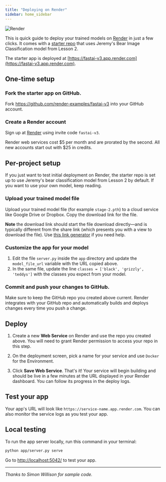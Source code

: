 ```yaml
---
title: "Deploying on Render"
sidebar: home_sidebar
---
```


<img alt="Render" src="/images/render/render.svg" class="render-logo">

This is quick guide to deploy your trained models on [Render](https://render.com) in just a few clicks. It comes with a [starter repo](https://github.com/render-examples/fastai-v3) that uses Jeremy's Bear Image Classification model from Lesson 2.

The starter app is deployed at [https://fastai-v3.app.render.com](https://fastai-v3.app.render.com).

## One-time setup

### Fork the starter app on GitHub.

Fork https://github.com/render-examples/fastai-v3 into your GitHub account.

### Create a Render account

Sign up at [Render](https://dashboard.render.com/register?i=fastai-v3) using invite code `fastai-v3`.

Render web services cost $5 per month and are prorated by the second. All new accounts start out with $25 in credits.

## Per-project setup

If you just want to test initial deployment on Render, the starter repo is set up to use Jeremy's bear classification model from Lesson 2 by default. If you want to use your own model, keep reading.

### Upload your trained model file

Upload your trained model file (for example `stage-2.pth`) to a cloud service like Google Drive or Dropbox. Copy the download link for the file. 

**Note** the download link should start the file download directly&mdash;and is typically different from the share link (which presents you with a view to download the file). Use [this link generator](https://syncwithtech.blogspot.com/p/direct-download-link-generator.html) if you need help.

### Customize the app for your model

1. Edit the file `server.py` inside the `app` directory and update the `model_file_url` variable with the URL copied above.
2. In the same file, update the line `classes = ['black', 'grizzly', 'teddys']` with the classes you expect from your model.

### Commit and push your changes to GitHub.

Make sure to keep the GitHub repo you created above current. Render integrates with your GitHub repo and automatically builds and deploys changes every time you push a change.

## Deploy

1. Create a new **Web Service** on Render and use the repo you created above. You will need to grant Render permission to access your repo in this step.

2. On the deployment screen, pick a name for your service and use `Docker` for the Environment.

3. Click **Save Web Service**. That's it! Your service will begin building and should be live in a few minutes at the URL displayed in your Render dashboard. You can follow its progress in the deploy logs.


## Test your app

Your app's URL will look like `https://service-name.app.render.com`. You can also monitor the service logs as you test your app.

## Local testing

To run the app server locally, run this command in your terminal:

```bash
python app/server.py serve
```

Go to [http://localhost:5042/](http://localhost:5042/) to test your app.

---

*Thanks to Simon Willison for sample code.*
